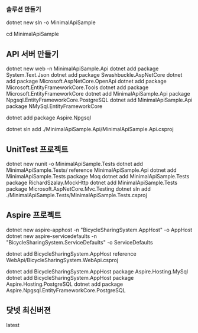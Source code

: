 ### 솔루션 만들기

dotnet new sln -o MinimalApiSample

cd MinimalApiSample

## API 서버 만들기

dotnet new web -n MinimalApiSample.Api
dotnet add package System.Text.Json
dotnet add package Swashbuckle.AspNetCore
dotnet add package Microsoft.AspNetCore.OpenApi
dotnet add package Microsoft.EntityFrameworkCore.Tools
dotnet add package Microsoft.EntityFrameworkCore
dotnet add MinimalApiSample.Api package Npgsql.EntityFrameworkCore.PostgreSQL
dotnet add MinimalApiSample.Api package NMySql.EntityFrameworkCore

dotnet add package Aspire.Npgsql

dotnet sln add ./MinimalApiSample.Api/MinimalApiSample.Api.csproj

## UnitTest 프로젝트

dotnet new nunit -o MinimalApiSample.Tests
dotnet add MinimalApiSample.Tests/ reference MinimalApiSample.Api
dotnet add MinimalApiSample.Tests package Moq
dotnet add MinimalApiSample.Tests package RichardSzalay.MockHttp
dotnet add MinimalApiSample.Tests package Microsoft.AspNetCore.Mvc.Testing
dotnet sln add ./MinimalApiSample.Tests/MinimalApiSample.Tests.csproj

## Aspire 프로젝트

dotnet new aspire-apphost -n "BicycleSharingSystem.AppHost" -o AppHost
dotnet new aspire-servicedefaults -n "BicycleSharingSystem.ServiceDefaults" -o ServiceDefaults

dotnet add BicycleSharingSystem.AppHost reference WebApi/BicycleSharingSystem.WebApi.csproj

dotnet add BicycleSharingSystem.AppHost package Aspire.Hosting.MySql
dotnet add BicycleSharingSystem.AppHost package Aspire.Hosting.PostgreSQL
dotnet add package Aspire.Npgsql.EntityFrameworkCore.PostgreSQL

## 닷넷 최신버젼

<LangVersion>latest</LangVersion>
